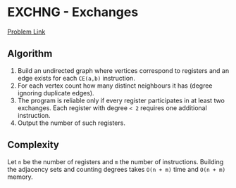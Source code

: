 # EXCHNG - Exchanges

[Problem Link](https://www.spoj.com/problems/EXCHNG/)

## Algorithm

1. Build an undirected graph where vertices correspond to registers and an edge exists for each `CE(a,b)` instruction.
2. For each vertex count how many distinct neighbours it has (degree ignoring duplicate edges).
3. The program is reliable only if every register participates in at least two exchanges. Each register with degree `< 2` requires one additional instruction.
4. Output the number of such registers.

## Complexity

Let `n` be the number of registers and `m` the number of instructions. Building the adjacency sets and counting degrees takes `O(n + m)` time and `O(n + m)` memory.
